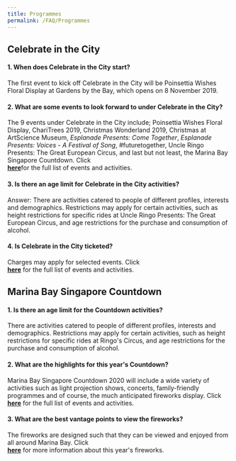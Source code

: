 ```yaml
---
title: Programmes
permalink: /FAQ/Programmes
---
```


## Celebrate in the City
#### 1. When does Celebrate in the City start?

The first event to kick off Celebrate in the City will be Poinsettia Wishes Floral Display at Gardens by the Bay, which opens on 8 November 2019.

#### 2. What are some events to look forward to under Celebrate in the City?

The 9 events under Celebrate in the City include; Poinsettia Wishes Floral Display, ChariTrees 2019, Christmas Wonderland 2019, Christmas at ArtScience Museum, *Esplanade Presents: Come Together*, *Esplanade Presents: Voices - A Festival of Song*, #futuretogether, Uncle Ringo Presents: The Great European Circus, and last but not least, the Marina Bay Singapore Countdown. Click<font color="orangered"><b><br><a href="https://ura-mbsc2020-staging.netlify.com/about/marina-bay-singapore-countdown/">here</a></b></font>for the full list of events and activities.

#### 3. Is there an age limit for Celebrate in the City activities?

Answer: There are activities catered to people of different profiles, interests and demographics. Restrictions may apply for certain activities, such as height restrictions for specific rides at Uncle Ringo Presents: The Great European Circus, and age restrictions for the purchase and consumption of alcohol. 

#### 4. Is Celebrate in the City ticketed? 

Charges may apply for selected events. Click <font color="orangered"><b><br><a href="https://ura-mbsc2020-staging.netlify.com/about/marina-bay-singapore-countdown/">here</a></b></font> for the full list of events and activities.

## Marina Bay Singapore Countdown
#### 1.  Is there an age limit for the Countdown activities?

There are activities catered to people of different profiles, interests and demographics. Restrictions may apply for certain activities, such as height restrictions for specific rides at Ringo's Circus, and age restrictions for the purchase and consumption of alcohol. 


#### 2. What are the highlights for this year's Countdown?

Marina Bay Singapore Countdown 2020 will include a wide variety of activities such as light projection shows, concerts, family-friendly programmes and of course, the much anticipated fireworks display. Click <font color="orangered"><b><br><a href="https://ura-mbsc2020-staging.netlify.com/events/whats-on/marina-bay">here</a></b></font> for the full list of events and activities.


#### 3. What are the best vantage points to view the fireworks?

The fireworks are designed such that they can be viewed and enjoyed from all around Marina Bay. Click <font color="orangered"><b><br><a href="https://ura-mbsc2020-staging.netlify.com/events/fireworks%20display/">here</a></b></font> for more information about this year's fireworks. 
